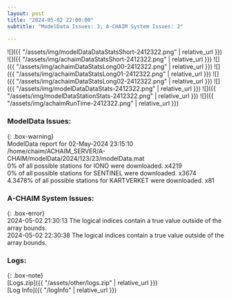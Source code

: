 ```yaml
---
layout: post
title: "2024-05-02 22:00:00"
subtitle: "ModelData Issues: 3; A-CHAIM System Issues: 2"

---
```


![]({{ "/assets/img/modelDataDataStatsShort-2412322.png" | relative_url }})
![]({{ "/assets/img/achaimDataStatsShort-2412322.png" | relative_url }})
![]({{ "/assets/img/achaimDataStatsLong00-2412322.png" | relative_url }})
![]({{ "/assets/img/achaimDataStatsLong01-2412322.png" | relative_url }})
![]({{ "/assets/img/achaimDataStatsLong02-2412322.png" | relative_url }})
![]({{ "/assets/img/modelDataDataStats-2412322.png" | relative_url }})
![]({{ "/assets/img/modelDataStationStats-2412322.png" | relative_url }})
![]({{ "/assets/img/achaimRunTime-2412322.png" | relative_url }})


### ModelData Issues:  
  
{: .box-warning}  
 ModelData report for 02-May-2024 23:15:10   
 /home/chaim/ACHAIM_SERVER/A-CHAIM/modelData/2024/123/23/modelData.mat   
 0% of all possible stations for IONO were downloaded. x4219   
 0% of all possible stations for SENTINEL were downloaded. x3674   
 4.3478% of all possible stations for KARTVERKET were downloaded. x81   
  
### A-CHAIM System Issues:  
  
{: .box-error}  
2024-05-02 21:30:13 The logical indices contain a true value outside of the array bounds.  
2024-05-02 22:30:38 The logical indices contain a true value outside of the array bounds.  

### Logs:  
  
{: .box-note}  
[Logs.zip]({{ "/assets/other/logs.zip" | relative_url }})  
[Log Info]({{ "/logInfo" | relative_url }})  
